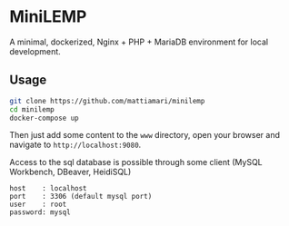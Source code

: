 # MiniLEMP
A minimal, dockerized, Nginx + PHP + MariaDB environment for local development.

## Usage
```bash
git clone https://github.com/mattiamari/minilemp
cd minilemp
docker-compose up
```

Then just add some content to the ```www``` directory, open
your browser and navigate to ```http://localhost:9080```.

Access to the sql database is possible through some client (MySQL Workbench, DBeaver, HeidiSQL)
```
host    : localhost
port    : 3306 (default mysql port)
user    : root
password: mysql
```
